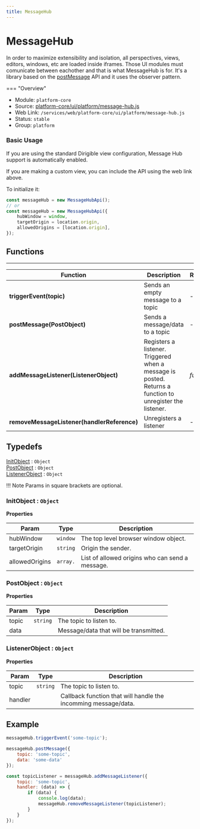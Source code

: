```yaml
---
title: MessageHub
---
```


MessageHub
===

In order to maximize extensibility and isolation, all perspectives, views, editors, windows, etc are loaded inside iframes. Those UI modules must comunicate between eachother and that is what MessageHub is for. It's a library based on the [postMessage](https://developer.mozilla.org/en-US/docs/Web/API/Window/postMessage) API and it uses the observer pattern.

=== "Overview"
- Module: `platform-core`
- Source: [platform-core/ui/platform/message-hub.js](https://github.com/eclipse/dirigible/blob/master/components/ui/platform-core/src/main/resources/META-INF/dirigible/platform-core/ui/platform/message-hub.js)
- Web Link: `/services/web/platform-core/ui/platform/message-hub.js`
- Status: `stable`
- Group: `platform`

### Basic Usage

If you are using the standard Dirigible view configuration, Message Hub support is automatically enabled.

If you are making a custom view, you can include the API using the web link above.

To initialize it:

```javascript
const messageHub = new MessageHubApi();
// or
const messageHub = new MessageHubApi({
	hubWindow = window,
	targetOrigin = location.origin,
	allowedOrigins = [location.origin],
});
```

## Functions

---

Function     | Description | Returns
------------ | ----------- | --------
**triggerEvent(topic)**   | Sends an empty message to a topic | -
**postMessage(PostObject)**   | Sends a message/data to a topic | -
**addMessageListener(ListenerObject)**   | Registers a listener. Triggered when a message is posted. Returns a function to unregister the listener. | *function*
**removeMessageListener(handlerReference)**   | Unregisters a listener | -

## Typedefs

<dl>
<dt><a href="#InitObject">InitObject</a> : <code>Object</code></dt>
<dt><a href="#PostObject">PostObject</a> : <code>Object</code></dt>
<dt><a href="#ListenerObject">ListenerObject</a> : <code>Object</code></dt>
</dl>

!!! Note
	Params in square brackets are optional.

<a name="InitObject"></a>

### InitObject : <code>Object</code>

**Properties**

| Param | Type | Description |
| --- | --- | --- |
| hubWindow | <code>window</code> | The top level browser window object. |
| targetOrigin | <code>string</code> | Origin the sender. |
| allowedOrigins | <code>array.<string></code> | List of allowed origins who can send a message. |

<a name="PostObject"></a>

### PostObject : <code>Object</code>

**Properties**

| Param | Type | Description |
| --- | --- | --- |
| topic | <code>string</code> | The topic to listen to. |
| data |  | Message/data that will be transmitted. |

<a name="ListenerObject"></a>

### ListenerObject : <code>Object</code>

**Properties**

| Param | Type | Description |
| --- | --- | --- |
| topic | <code>string</code> | The topic to listen to. |
| handler |  | Callback function that will handle the incomming message/data. |

## Example

```javascript
messageHub.triggerEvent('some-topic');

messageHub.postMessage({
	topic: 'some-topic',
	data: 'some-data'
});

const topicListener = messageHub.addMessageListener({
	topic: 'some-topic',
	handler: (data) => {
		if (data) {
            console.log(data);
            messageHub.removeMessageListener(topicListener);
        }
	}
});
```
